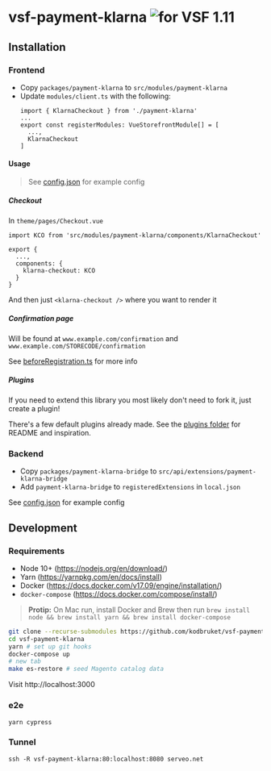 # vsf-payment-klarna ![for VSF 1.11](https://img.shields.io/static/v1?label=vsf&message=1.11&color=brightgreen)

## Installation

### Frontend

* Copy `packages/payment-klarna` to `src/modules/payment-klarna`
* Update `modules/client.ts` with the following:
  ```
  import { KlarnaCheckout } from './payment-klarna'
  ...
  export const registerModules: VueStorefrontModule[] = [
    ...,
    KlarnaCheckout
  ]
  ```

#### Usage

> See [config.json](.docker/frontend/config.json) for example config

##### Checkout

In `theme/pages/Checkout.vue`

```
import KCO from 'src/modules/payment-klarna/components/KlarnaCheckout'

export {
  ...,
  components: {
    klarna-checkout: KCO
  }
}
```

And then just `<klarna-checkout />` where you want to render it

##### Confirmation page

Will be found at `www.example.com/confirmation` and `www.example.com/STORECODE/confirmation`

See [beforeRegistration.ts](packages/payment-klarna/hooks/beforeRegistration.ts) for more info

##### Plugins

If you need to extend this library you most likely don't need to fork it, just create a plugin!

There's a few default plugins already made. See the [plugins folder](packages/payment-klarna/plugins) for README and inspiration.

### Backend

* Copy `packages/payment-klarna-bridge` to `src/api/extensions/payment-klarna-bridge`
* Add `payment-klarna-bridge` to `registeredExtensions` in `local.json`

See [config.json](.docker/api/config.json) for example config

## Development

### Requirements

* Node 10+ (https://nodejs.org/en/download/)
* Yarn (https://yarnpkg.com/en/docs/install)
* Docker (https://docs.docker.com/v17.09/engine/installation/)
* `docker-compose` (https://docs.docker.com/compose/install/)

> **Protip:** On Mac run, install Docker and Brew then run `brew install node && brew install yarn && brew install docker-compose`

```sh
git clone --recurse-submodules https://github.com/kodbruket/vsf-payment-klarna
cd vsf-payment-klarna
yarn # set up git hooks
docker-compose up
# new tab
make es-restore # seed Magento catalog data
```

Visit http://localhost:3000

### e2e

`yarn cypress`

### Tunnel

`ssh -R vsf-payment-klarna:80:localhost:8080 serveo.net`
